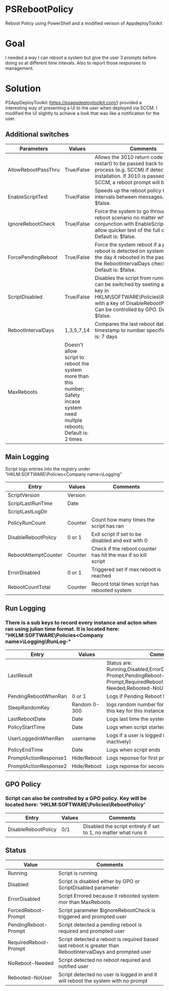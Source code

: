 # PSRebootPolicy
Reboot Policy using PowerShell and a modified verison of AppdeployToolkit

# Goal
I needed a way I can reboot a system but give the user 3 prompts before doing so at different time intevals. Also to report those responses to management. 

# Solution
PSAppDeployToolkit (https://psappdeploytoolkit.com/) provided a interesting way of presenting a UI to the user when deployed via SCCM. I modified the UI slightly to achieve a look that was like a notification for the user.


## Additional switches

| Parameters          | Values     | Comments                 |
|-------------------  |--------    |--------------------------|
| AllowRebootPassThru  | True/False | Allows the 3010 return code (requires restart) to be passed back to the parent process (e.g. SCCM) if detected from an installation. If 3010 is passed back to SCCM, a reboot prompt will be triggered. |
|EnableScriptTest     | True/False | Speeds up the reboot policy to 1 minute intervals between messages. Default is: $false. |
| IgnoreRebootCheck    | True/False  | Force the system to go through the reboot scenario no matter what. Use in conjunction with EnableScriptTest to allow quicker test of the full check. Default is: $false. |
| ForcePendingReboot   | True/False  | Force the system reboot if a pending reboot is detected on system no matter the day it rebooted in the past. Ignores the RebootIntervalDays check as well. Default is: $false. |
| ScriptDisabled       | True/False  | Disables the script from running. Also can be switched by seeting a registry key in HKLM\SOFTWARE\Policies\RebootPolicy with a key of DisableRebootPolicy of 1. Can be controlled by GPO. Default is: $false. |
| RebootIntervalDays      | 1,3,5,7,14 | Compares the last reboot date timestamp to number specified; Default is: 7 days |
| MaxReboots             | Doesn't allow script to reboot the system more than this number; Safety incase system need multple reboots; Default is: 2 times |

## Main Logging
Script logs entries into the registry under "HKLM:SOFTWARE\Policies\<Company name>\Logging"

| Entry                | Values                | Comments                 |
|-------------------   |--------               |--------------------------|
| ScriptVersion        |  Version              |                          |
| ScriptLastRunTime    | Date                  |
| ScriptLastLogDir     | <See RunLog section>
| PolicyRunCount       | Counter               | Count how many times the script has ran|
| DisableRebootPolicy  | 0 or 1                | Exit script if set to be disabled and exit with 0
| RebootAttemptCounter | Counter | Check if the reboot counter has hit the max if so kill script
| ErrorDisabled        | 0 or 1                | Triggered set if max reboot is reached
| RebootCountTotal     | Counter               | Record total times script has rebooted system

## Run Logging
### There is a sub keys to record every instance and acton when ran using julian time format. It is located here: "HKLM:SOFTWARE\Policies\<Company name>\Logging\RunLog-<julianDate>"

| Entry               | Values     | Comments                 |
|-------------------  |--------    |--------------------------|
| LastResult          | <Status>   | Status are: Running,Disabled,ErrorDisabled,ForcedReboot-Prompt,PendingReboot-Prompt,RequiredReboot-Prompt,NoReboot-Needed,Rebooted-NoUser
| PendingRebootWhenRan | 0 or 1                | Logs if Pending Reboot key exists
| SleepRandomKey      | Random 0-300 | logs random number for first use, always use this key for this instance (1 to 5 minutes)
| LastRebootDate      | Date           | Logs last time the system rebooted
| PolicyStartTime     | Date           | Logs when script started
| UserLoggedinWhenRan | username       | Logs if a user is logged in (actively or inactively)
| PolicyEndTime       | Date           | Logs when script ends
|PromptActionResponse1 | Hide/Reboot   | Logs reponse for first prompt
|PromptActionResponse2 | Hide/Reboot   | Logs reponse for second prompt

## GPO Policy
### Script can also be controlled by a GPO policy. Key will be located here: 'HKLM:SOFTWARE\Policies\RebootPolicy'

| Entry               | Values     | Comments                 |
|-------------------  |--------    |--------------------------|
| DisableRebootPolicy  | 0/1 | Disabled the script entirely if set to 1, no matter what runs it


## Status 
| Value                  | Comments                 |
|-------------------     |--------------------------|
| Running                | Script is running
| Disabled               | Script is disabled either by GPO or ScriptDisabled parameter |
| ErrorDisabled          | Script Errored because it rebooted system mor than MaxReboots |
| ForcedReboot-Prompt    | Script parameter $IgnoreRebootCheck is triggered and prompted user |
| PendingReboot-Prompt   | Script detected a pending reboot is required and prompted user |
| RequiredReboot-Prompt  | Script detected a reboot is required based last reboot is greater than RebootIntervalDays and prompted user
| NoReboot-Needed        | Script detected no reboot required and notified user
| Rebooted-NoUser        | Script detected no user is logged in and it will reboot the system with no prompt


